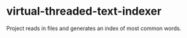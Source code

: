 # virtual-threaded-text-indexer
Project reads in files and generates an index of most common words. 
